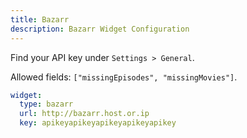 ```yaml
---
title: Bazarr
description: Bazarr Widget Configuration
---
```


Find your API key under `Settings > General`.

Allowed fields: `["missingEpisodes", "missingMovies"]`.

```yaml
widget:
  type: bazarr
  url: http://bazarr.host.or.ip
  key: apikeyapikeyapikeyapikeyapikey
```
